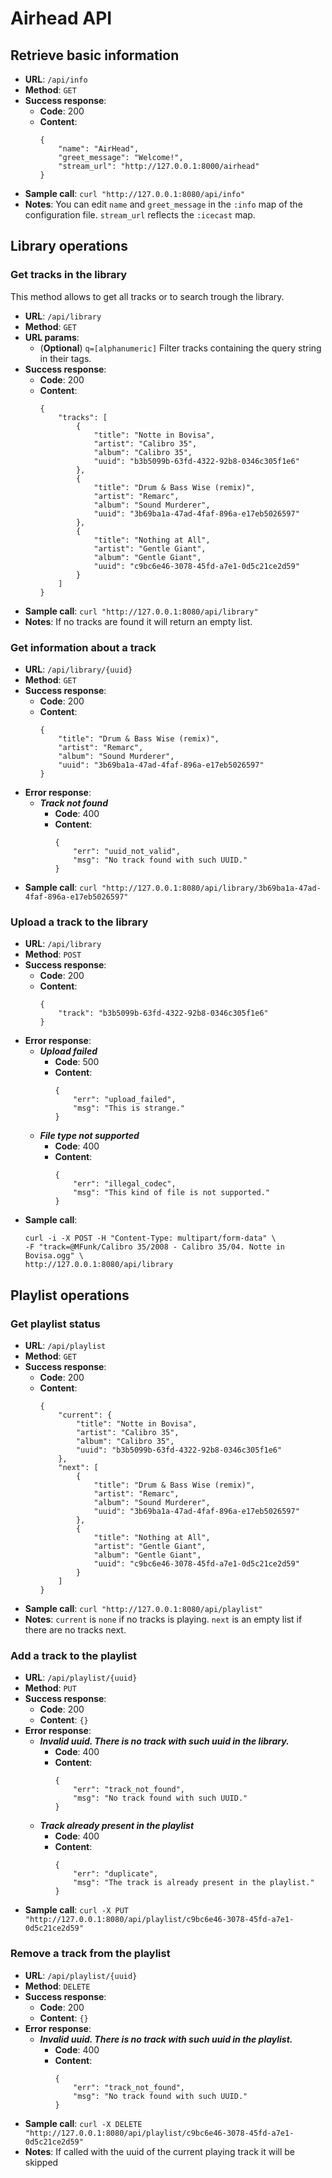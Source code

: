 # Airhead API

## Retrieve basic information

* **URL**: `/api/info`
* **Method**: `GET`
* **Success response**:
  * **Code**: 200
  * **Content**:
    ```
    {
        "name": "AirHead",
        "greet_message": "Welcome!",
        "stream_url": "http://127.0.0.1:8000/airhead"
    }
    ```
* **Sample call**:
  `curl "http://127.0.0.1:8080/api/info"`
* **Notes**:
  You can edit `name` and `greet_message` in the `:info` map of the
  configuration file. `stream_url` reflects the `:icecast` map.
  
## Library operations

### Get tracks in the library

This method allows to get all tracks or to search trough the library.

* **URL**: `/api/library`
* **Method**: `GET`
* **URL params**:
  * (**Optional**) `q=[alphanumeric]`
    Filter tracks containing the query string in their tags.
* **Success response**:
  * **Code**: 200
  * **Content**:
    ```
    {
        "tracks": [
            {
                "title": "Notte in Bovisa",
                "artist": "Calibro 35",
                "album": "Calibro 35",
                "uuid": "b3b5099b-63fd-4322-92b8-0346c305f1e6"
            },
            {
                "title": "Drum & Bass Wise (remix)",
                "artist": "Remarc",
                "album": "Sound Murderer",
                "uuid": "3b69ba1a-47ad-4faf-896a-e17eb5026597"
            },
            {
                "title": "Nothing at All",
                "artist": "Gentle Giant",
                "album": "Gentle Giant",
                "uuid": "c9bc6e46-3078-45fd-a7e1-0d5c21ce2d59"
            }
        ]
    }
    ```
* **Sample call**:
  `curl "http://127.0.0.1:8080/api/library"`
* **Notes**:
  If no tracks are found it will return an empty list.

### Get information about a track

* **URL**: `/api/library/{uuid}`
* **Method**: `GET`
* **Success response**:
  * **Code**: 200
  * **Content**:
    ```
    {
        "title": "Drum & Bass Wise (remix)",
        "artist": "Remarc",
        "album": "Sound Murderer",
        "uuid": "3b69ba1a-47ad-4faf-896a-e17eb5026597"
    }
    ```
* **Error response**:
  * ***Track not found***
    * **Code**: 400
    * **Content**:
      ```
      {
          "err": "uuid_not_valid",
          "msg": "No track found with such UUID."
      }
      ```
* **Sample call**:
  `curl "http://127.0.0.1:8080/api/library/3b69ba1a-47ad-4faf-896a-e17eb5026597"`

### Upload a track to the library

* **URL**: `/api/library`
* **Method**: `POST`
* **Success response**:
  * **Code**: 200
  * **Content**:
    ```
    {
        "track": "b3b5099b-63fd-4322-92b8-0346c305f1e6"
    }
    ```
* **Error response**:
  * ***Upload failed***
    * **Code**: 500
    * **Content**: 
      ```
      {
          "err": "upload_failed",
          "msg": "This is strange."
      }
      ```
  * ***File type not supported***
    * **Code**: 400
    * **Content**: 
      ```
      {
          "err": "illegal_codec",
          "msg": "This kind of file is not supported."
      }
      ```
* **Sample call**:
  ```
  curl -i -X POST -H "Content-Type: multipart/form-data" \
  -F "track=@MFunk/Calibro 35/2008 - Calibro 35/04. Notte in Bovisa.ogg" \
  http://127.0.0.1:8080/api/library
  ```
  
## Playlist operations

### Get playlist status

* **URL**: `/api/playlist`
* **Method**: `GET`
* **Success response**:
  * **Code**: 200
  * **Content**:
    ```
    {
        "current": {
            "title": "Notte in Bovisa",
            "artist": "Calibro 35",
            "album": "Calibro 35",
            "uuid": "b3b5099b-63fd-4322-92b8-0346c305f1e6"
        },
        "next": [
            {
                "title": "Drum & Bass Wise (remix)",
                "artist": "Remarc",
                "album": "Sound Murderer",
                "uuid": "3b69ba1a-47ad-4faf-896a-e17eb5026597"
            },
            {
                "title": "Nothing at All",
                "artist": "Gentle Giant",
                "album": "Gentle Giant",
                "uuid": "c9bc6e46-3078-45fd-a7e1-0d5c21ce2d59"
            }
        ]
    }
    ```
* **Sample call**:
  `curl "http://127.0.0.1:8080/api/playlist"`
* **Notes**:
  `current` is `none` if no tracks is playing. `next` is an empty list if there
  are no tracks next.

### Add a track to the playlist

* **URL**: `/api/playlist/{uuid}`
* **Method**: `PUT`
* **Success response**:
  * **Code**: 200
  * **Content**: `{}`
* **Error response**:
  * ***Invalid uuid. There is no track with such uuid in the library.***
    * **Code**: 400
    * **Content**:
      ```
      {
          "err": "track_not_found",
          "msg": "No track found with such UUID."
      }
      ```
  * ***Track already present in the playlist***
    * **Code**: 400
    * **Content**:
      ```
      {
          "err": "duplicate",
          "msg": "The track is already present in the playlist."
      }
      ```
* **Sample call**:
  `curl -X PUT "http://127.0.0.1:8080/api/playlist/c9bc6e46-3078-45fd-a7e1-0d5c21ce2d59"`

### Remove a track from the playlist

* **URL**: `/api/playlist/{uuid}`
* **Method**: `DELETE`
* **Success response**:
  * **Code**: 200
  * **Content**: `{}`
* **Error response**:
  * ***Invalid uuid. There is no track with such uuid in the playlist.***
    * **Code**: 400
    * **Content**:
      ```
      {
          "err": "track_not_found",
          "msg": "No track found with such UUID."
      }
      ```
* **Sample call**:
  `curl -X DELETE "http://127.0.0.1:8080/api/playlist/c9bc6e46-3078-45fd-a7e1-0d5c21ce2d59"`
* **Notes**:
  If called with the uuid of the current playing track it will be skipped
